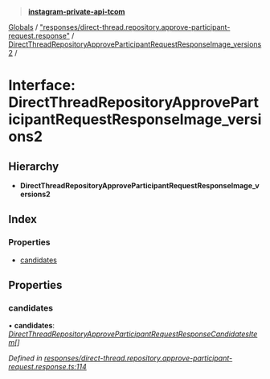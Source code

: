 > **[instagram-private-api-tcom](../README.md)**

[Globals](../README.md) / ["responses/direct-thread.repository.approve-participant-request.response"](../modules/_responses_direct_thread_repository_approve_participant_request_response_.md) / [DirectThreadRepositoryApproveParticipantRequestResponseImage_versions2](_responses_direct_thread_repository_approve_participant_request_response_.directthreadrepositoryapproveparticipantrequestresponseimage_versions2.md) /

# Interface: DirectThreadRepositoryApproveParticipantRequestResponseImage_versions2

## Hierarchy

* **DirectThreadRepositoryApproveParticipantRequestResponseImage_versions2**

## Index

### Properties

* [candidates](_responses_direct_thread_repository_approve_participant_request_response_.directthreadrepositoryapproveparticipantrequestresponseimage_versions2.md#candidates)

## Properties

###  candidates

• **candidates**: *[DirectThreadRepositoryApproveParticipantRequestResponseCandidatesItem](_responses_direct_thread_repository_approve_participant_request_response_.directthreadrepositoryapproveparticipantrequestresponsecandidatesitem.md)[]*

*Defined in [responses/direct-thread.repository.approve-participant-request.response.ts:114](https://github.com/cuonglnhust/instagram-private-api-tcom/blob/3e16058/src/responses/direct-thread.repository.approve-participant-request.response.ts#L114)*